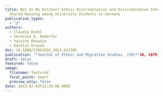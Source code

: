```yaml
---
title: Not In My Kitchen? Ethnic Discrimination and Discrimination Intentions in
  Shared Housing among University Students in Germany
publication_types:
  - "2"
authors:
  - Claudia Diehl
  - Veronika A. Andorfer
  - Yassine Khoudja
  - Karolin Krause
doi: 10.1080/1369183X.2013.833705
publication: "*Journal of Ethnic and Migration Studies, (39)*"10, 1679-1697
draft: false
featured: false
image:
  filename: featured
  focal_point: Smart
  preview_only: false
date: 2013-02-03T12:33:00.000Z
---
```

